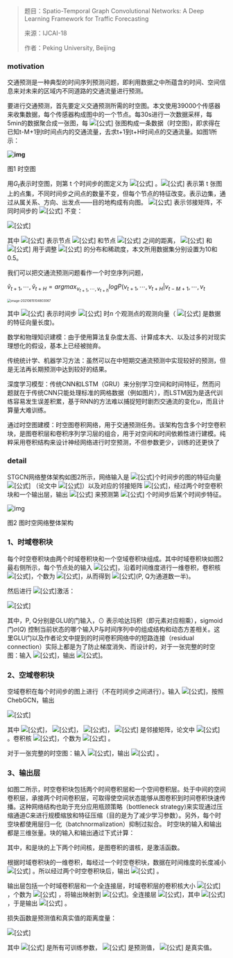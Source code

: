 

> 题目：Spatio-Temporal Graph Convolutional Networks: A Deep Learning Framework for Traffic Forecasting
>
> 来源：IJCAI-18
>
> 作者：Peking University, Beijing

### motivation

交通预测是一种典型的时间序列预测问题，即利用数据之中所蕴含的时间、空间信息来对未来的区域内不同道路的交通流量进行预测。



要进行交通预测，首先要定义交通预测所需的时空图。本文使用39000个传感器来收集数据，每个传感器构成图中的一个节点。每30s进行一次数据采样，每5min的数据聚合成一张图，每 ![[公式]](https://www.zhihu.com/equation?tex=M) 张图构成一条数据（时空图)，即求得在已知t-M+1到t时间点内的交通流量，去求t+1到t+H时间点的交通流量。如图1所示：



**![img](https://pic2.zhimg.com/80/v2-db67c5cc6196353becaa27f50b9f5919_1440w.jpg)**

图1 时空图

用$G_t$表示时空图，则第 t 个时间步的图定义为 ![[公式]](https://www.zhihu.com/equation?tex=G_t%3D%28V_t%2C+E%2C+W%29) 。![[公式]](https://www.zhihu.com/equation?tex=V_t) 表示第 t 张图上的点集，不同时间步之间点的数量不变，但每个节点的特征改变。表示边集，通过从属关系、方向、出发点——目的地构成有向图。 ![[公式]](https://www.zhihu.com/equation?tex=W) 表示邻接矩阵，不同时间步的 ![[公式]](https://www.zhihu.com/equation?tex=W) 不变：

![[公式]](https://www.zhihu.com/equation?tex=w_%7Bij%7D+%3D%5Cleft%5C%7B+%5Cbegin%7Baligned%7D+exp%28%5Cfrac%7Bd_%7Bij%5E2%7D+%7D%7B%CF%83%5E2%7D%29%EF%BC%8Ci%E2%89%A0j%E4%B8%94exp%28%5Cfrac%7Bd_%7Bij%5E2%7D+%7D%7B%CF%83%5E2%7D%29%E2%89%A5%CF%B5%5C%5C+0%EF%BC%8C%E5%85%B6%E4%BB%96%E6%83%85%E5%86%B5+%5Cend%7Baligned%7D%5Cright.)

其中 ![[公式]](https://www.zhihu.com/equation?tex=d_%7Bij%7D) 表示节点 ![[公式]](https://www.zhihu.com/equation?tex=i) 和节点 ![[公式]](https://www.zhihu.com/equation?tex=j) 之间的距离， ![[公式]](https://www.zhihu.com/equation?tex=%CF%83) 和 ![[公式]](https://www.zhihu.com/equation?tex=%CF%B5) 用于调整 ![[公式]](https://www.zhihu.com/equation?tex=W) 的分布和稀疏度，本文所用数据集分别设置为10和0.5。

我们可以把交通流预测问题看作一个时空序列问题，

$\tilde v_{t+1},\cdots ,\tilde v_{t+H}=argmax_{ v_{t+1},\cdots,v_{t+h}}logP( v_{t+1},\cdots, v_{t+H}| v_{t-M+1},\cdots,v_t$









<img src="/Users/lishuo/Library/Application Support/typora-user-images/image-20210615104803067.png" alt="image-20210615104803067" style="zoom:50%;" />










其中 ![[公式]](https://www.zhihu.com/equation?tex=v_t%E2%88%88R%5E%7Bn%C3%97C_i+%7D) 表示时间步 ![[公式]](https://www.zhihu.com/equation?tex=t) 时$n$  个观测点的观测向量（ ![[公式]](https://www.zhihu.com/equation?tex=C_i) 是数据的特征向量长度)。


数学和物理知识建模：由于使用算法复杂度太高、计算成本大、以及过多的对现实理想化的假设，基本上已经被抛弃。

传统统计学、机器学习方法：虽然可以在中短期交通流预测中实现较好的预测，但是无法再长期预测中达到较好的结果。

深度学习模型：传统CNN和LSTM（GRU）来分别学习空间和时间特征，然而问题就在于传统CNN只能处理标准的网格数据（例如图片），而LSTM因为是迭代训练容易发生误差积累，基于RNN的方法难以捕捉短时剧烈交通流的变化u，而且计算量大难训练。

通过时空图建模：时空图卷积网络，用于交通预测任务。该架构包含多个时空卷积块，是图卷积层和卷积序列学习层的组合，用于对空间和时间依赖性进行建模。纯粹采用卷积结构来设计神经网络进行时空预测，不但参数更少，训练的还更快了

### detail





STGCN网络整体架构如图2所示，网络输入是 ![[公式]](https://www.zhihu.com/equation?tex=M)个时间步的图的特征向量 ![[公式]](https://www.zhihu.com/equation?tex=X%E2%88%88R%5E%7BM%C3%97n%C3%97C_i+%7D) （论文中 ![[公式]](https://www.zhihu.com/equation?tex=C_i%3D1)）以及对应的邻接矩阵 ![[公式]](https://www.zhihu.com/equation?tex=W%E2%88%88R%5E%7Bn%C3%97n%7D)，经过两个时空卷积块和一个输出层，输出 ![[公式]](https://www.zhihu.com/equation?tex=%5Chat%7Bv%7D%E2%88%88R%5En) 来预测第 ![[公式]](https://www.zhihu.com/equation?tex=t) 个时间步后某个时间步特征。

![img](https://pic3.zhimg.com/80/v2-030389b5592ad95cc19e3546ae70510e_1440w.jpg)

图2 图时空网络整体架构

### 1、时域卷积块

每个时空卷积块由两个时域卷积块和一个空域卷积块组成。其中时域卷积块如图2最右侧所示，每个节点处的输入 ![[公式]](https://www.zhihu.com/equation?tex=X%E2%88%88R%5E%7BM%C3%97C_i+%7D)，沿着时间维度进行一维卷积，卷积核 ![[公式]](https://www.zhihu.com/equation?tex=%CE%93%E2%88%88R%5E%7BK_t%C3%97C_i+%7D)，个数为 ![[公式]](https://www.zhihu.com/equation?tex=2C_o)，从而得到 ![[公式]](https://www.zhihu.com/equation?tex=%5BP+Q%5D%E2%88%88R%5E%7B%28M-K_t%2B1%29%C3%972C_o+%7D)(P, Q为通道数一半)。

然后进行 ![[公式]](https://www.zhihu.com/equation?tex=GLU)激活：

![[公式]](https://www.zhihu.com/equation?tex=%CE%93%2A_%CF%84+X%3DP%E2%8A%99%CF%83%28Q%29%E2%88%88R%5E%7B%28M-K_t%2B1%29%C3%97C_o+%7D)

其中，P, Q分别是GLU的门输入，$\odot$  表示哈达玛积（即元素对应相乘），sigmoid门$\sigma(Q)$ 控制当前状态的哪个输入P与时间序列中的组成结构和动态方差相关。这里GLU门以及作者论文中提到的时间卷积网络中的短路连接（residual connection）实际上都是为了防止梯度消失、而设计的，对于一张完整的时空图：输入 ![[公式]](https://www.zhihu.com/equation?tex=X%E2%88%88R%5E%7BM%C3%97n%C3%97C_i+%7D)，输出 ![[公式]](https://www.zhihu.com/equation?tex=Y%E2%88%88R%5E%7B%28M-K_t%2B1%29%C3%97n%C3%97C_o+%7D)。

### 2、空域卷积块

空域卷积在每个时间步的图上进行（不在时间步之间进行）。输入 ![[公式]](https://www.zhihu.com/equation?tex=X%E2%88%88R%5E%7Bn%C3%97C_i+%7D)，按照ChebGCN，输出

![[公式]](https://www.zhihu.com/equation?tex=Y%3D%5Csum_%7Bi%3D0%7D%5E%7BK-1%7D%CE%B8_i+T_i+%28%5Ctilde%7BL%7D%29X)

其中 ![[公式]](https://www.zhihu.com/equation?tex=T_i+%28x%29%3D2xT_%7Bi-1%7D+%28x%29-T_%7Bi-2%7D+%28x%29)， ![[公式]](https://www.zhihu.com/equation?tex=%5Ctilde+L%3D%5Cfrac%7B2L%7D%7B%CE%BB_%7Bmax%7D+%7D-I_n)， ![[公式]](https://www.zhihu.com/equation?tex=L%3DI_n-D%5E%7B-1%2F2%7D+AD%5E%7B-1%2F2%7D)， ![[公式]](https://www.zhihu.com/equation?tex=A) 是邻接矩阵，论文中 ![[公式]](https://www.zhihu.com/equation?tex=K%3D3) 。卷积核 ![[公式]](https://www.zhihu.com/equation?tex=%CE%98%E2%88%88R%5E%7BK%C3%97C_i+%7D)，个数为 ![[公式]](https://www.zhihu.com/equation?tex=C_o) 。

对于一张完整的时空图：输入 ![[公式]](https://www.zhihu.com/equation?tex=X%E2%88%88R%5E%7BM%C3%97n%C3%97C_i+%7D)，输出 ![[公式]](https://www.zhihu.com/equation?tex=Y%E2%88%88R%5E%7BM%C3%97n%C3%97C_o+%7D) 。

### 3、输出层

如图二所示，时空卷积块包括两个时间卷积层和一个空间卷积层。处于中间的空间卷积层，承接两个时间卷积层，可取得使空间状态能够从图卷积到时间卷积快速传播。这种网络结构也助于充分应用瓶颈策略（bottleneck strategy)来实现通过压缩通道C来进行规模缩放和特征压缩（目的是为了减少学习参数）。另外，每个时空块都使用层归一化（batchnormalization）抑制过拟合。
时空块的输入和输出都是三维张量。块的输入和输出通过下式计算：



其中，和是块的上下两个时间核，是图卷积的谱核，是激活函数。

根据时域卷积块的一维卷积，每经过一个时空卷积块，数据在时间维度的长度减小 ![[公式]](https://www.zhihu.com/equation?tex=2%28K_t-1%29) 。所以经过两个时空卷积块后，输出 ![[公式]](https://www.zhihu.com/equation?tex=Y%E2%88%88R%5E%7B%28M-4%28K_t-1%29%29%C3%97n%C3%97C_o+%7D) 。

输出层包括一个时域卷积层和一个全连接层，时域卷积层的卷积核大小 ![[公式]](https://www.zhihu.com/equation?tex=%CE%93%E2%88%88R%5E%7B%28M-4%28K_t-1%29%29%C3%97C_o%7D) ，个数为 ![[公式]](https://www.zhihu.com/equation?tex=C_o) ，将输出映射到 ![[公式]](https://www.zhihu.com/equation?tex=Z%E2%88%88R%5E%7Bn%C3%97C_o+%7D)。全连接层 ![[公式]](https://www.zhihu.com/equation?tex=%5Chat+v+%3DZw%2Bb)，其中 ![[公式]](https://www.zhihu.com/equation?tex=w%E2%88%88R%5E%7BC_o+%7D)，于是输出 ![[公式]](https://www.zhihu.com/equation?tex=v+%CC%82%E2%88%88R%5En) 。

损失函数是预测值和真实值的距离度量：

![[公式]](https://www.zhihu.com/equation?tex=L%28v+%CC%82%3B+W_%CE%B8+%29%3D%E2%80%96v+%CC%82%28v_%7Bt-M%2B1%7D%2C+%E2%8B%AF%2Cv_t%2CW_%CE%B8+%29-v_%7Bt%2B1%7D+%E2%80%96%5E2)

其中 ![[公式]](https://www.zhihu.com/equation?tex=W_%CE%B8) 是所有可训练参数， ![[公式]](https://www.zhihu.com/equation?tex=%5Chat+v+) 是预测值， ![[公式]](https://www.zhihu.com/equation?tex=v_%7Bt%2B1%7D) 是真实值。

